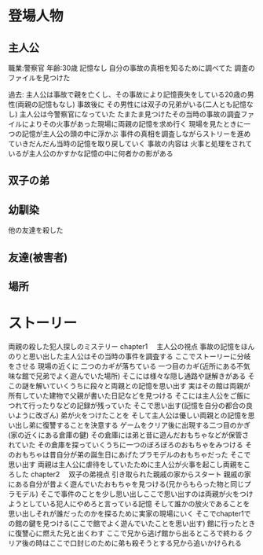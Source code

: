 # 登場人物
## 主人公
職業:警察官
年齢:30歳
記憶なし
自分の事故の真相を知るために調べてた
調査のファイルを見つけた

過去:
主人公は事故で親を亡くし、その事故により記憶喪失をしている20歳の男性(両親の記憶もなし) 事故後に その男性には双子の兄弟がいる(二人とも記憶なし) 主人公は今警察官になっていた
たまたま見つけたその当時の事故の調査ファイルによりその火事があった現場に両親の記憶を求め行く 現場を見たときに一つの記憶が主人公の頭の中に浮かぶ 事件の真相を調査しながらストリーを進めていきだんだん当時の記憶を取り戻していく
事故の内容は 火事と処理をされているが主人公のかすかな記憶の中に何者かの影がある
## 双子の弟

## 幼馴染
他の友達を殺した
## 友達(被害者)

## 場所


# ストーリー
両親の殺した犯人探しのミステリー
chapter1　
主人公の視点 事故の記憶をほんのりと思い出した主人公はその当時の事件を調査する ここでストーリーに分岐をさせる 現場の近くに 二つのカギが落ちている 一つ目のカギ(近所にある不気味な館で兄弟でよく遊んでいた場所) そこには様々な隠し通路や謎解きがある そこの謎を解いていくうちに段々と両親との記憶を思い出す 実はその館は両親が所有していた建物で父親が書いた日記などを見つける そこには主人公をご飯につれて行ったりなどの記録が残っていた そこで思い出す(記憶を自分の都合の良いように改ざん) 弟が火をつけたことを そして主人公は優しい両親との記憶を思い出し弟に復讐することを決意する ゲームをクリア後に出現する二つ目のかぎ(家の近くにある倉庫の鍵) その倉庫には弟と昔に遊んだおもちゃなどが保管されていた その倉庫を探っていくうちに一つのぼろぼろのおもちゃをみつける そのおもちゃは昔自分が弟の誕生日にあげたプラモデルのおもちゃだった そこで思い出す 両親は主人公に虐待をしていたために主人公が火事を起こし両親をころした 
chapter2　
双子の弟視点 引き取られた親戚の家からスタート 親戚の家にある自分が昔よく遊んでいたおもちゃを見つける(兄からもらった物と同じプラモデル) そこで事件のことを少し思い出しここで思い出すのは両親が火をつけようとしている犯人にやめろと言っている記憶 そして誰かの放火であることを思い出しそれが誰だったのかを探るために実家の現場にいく そこでchapter1での館の鍵を見つける(ここで館でよく遊んでいたことを思い出す) 館に行ったときに復讐心に燃えた兄と出くわす ここで兄から逃げ館から出るところで終わる クリア後の時はここで口封じのために弟も殺そうとする兄から追いかけられる